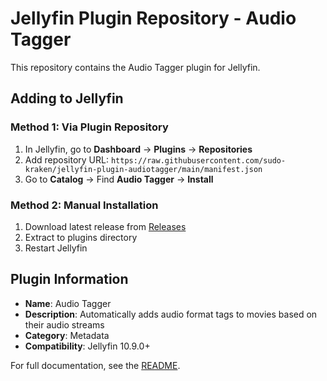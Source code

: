 # Jellyfin Plugin Repository - Audio Tagger

This repository contains the Audio Tagger plugin for Jellyfin.

## Adding to Jellyfin

### Method 1: Via Plugin Repository
1. In Jellyfin, go to **Dashboard** → **Plugins** → **Repositories**  
2. Add repository URL: `https://raw.githubusercontent.com/sudo-kraken/jellyfin-plugin-audiotagger/main/manifest.json`
3. Go to **Catalog** → Find **Audio Tagger** → **Install**

### Method 2: Manual Installation  
1. Download latest release from [Releases](https://github.com/sudo-kraken/jellyfin-plugin-audiotagger/releases)
2. Extract to plugins directory
3. Restart Jellyfin

## Plugin Information

- **Name**: Audio Tagger
- **Description**: Automatically adds audio format tags to movies based on their audio streams
- **Category**: Metadata
- **Compatibility**: Jellyfin 10.9.0+

For full documentation, see the [README](README.md).
